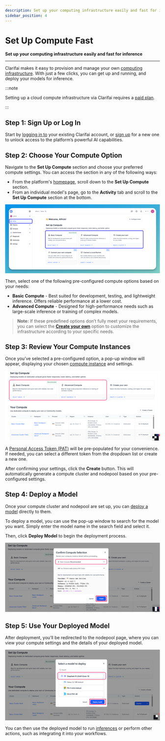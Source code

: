 ```yaml
---
description: Set up your computing infrastructure easily and fast for inference
sidebar_position: 4
---
```


# Set Up Compute Fast

**Set up your computing infrastructure easily and fast for inference**
<hr />

Clarifai makes it easy to provision and manage your own [computing infrastructure](https://docs.clarifai.com/compute/overview). With just a few clicks, you can get up and running, and deploy your models for inference. 

:::note

Setting up a cloud compute infrastructure via Clarifai requires a [paid plan](https://www.clarifai.com/pricing).

:::

## Step 1: Sign Up or Log In 

Start by [logging in to](https://clarifai.com/login) your existing Clarifai account, or [sign up](https://clarifai.com/signup) for a new one to unlock access to the platform’s powerful AI capabilities. 

## Step 2: Choose Your Compute Option

Navigate to the **Set Up Compute** section and choose your preferred compute settings. You can access the section in any of the following ways:

- From the platform's [homepage](https://clarifai.com/home), scroll down to the **Set Up Compute** section.
- From an individual model's page, go to the **Activity** tab and scroll to the **Set Up Compute** section at the bottom.

![](/img/new-docs/deploy-9.png)

Then, select one of the following pre-configured compute options based on your needs:

- **Basic Compute** - Best suited for development, testing, and lightweight inference. Offers reliable performance at a lower cost.
- **Advanced Compute** - Designed for high-performance needs such as large-scale inference or training of complex models.

> **Note:** If these predefined options don’t fully meet your requirements, you can select the [**Create your own**](https://docs.clarifai.com/compute/deployments/clusters-nodepools/) option to customize the infrastructure according to your specific needs.

## Step 3: Review Your Compute Instances

Once you’ve selected a pre-configured option, a pop-up window will appear, displaying your chosen [compute instance](https://docs.clarifai.com/compute/deployments/cloud-instances) and settings.

![](/img/new-docs/deploy-5.png)

A [Personal Access Token (PAT)](https://docs.clarifai.com/control/authentication/pat) will be pre-populated for your convenience. If needed, you can select a different token from the dropdown list or create a new one.
 
After confirming your settings, click the **Create** button. This will automatically generate a compute cluster and nodepool based on your pre-configured settings.

## Step 4: Deploy a Model

Once your compute cluster and nodepool are set up, you can [deploy a model](https://docs.clarifai.com/compute/deployments/deploy-model) directly to them.

To deploy a model, you can use the pop-up window to search for the model you want. Simply enter the model name in the search field and select it. 

Then, click **Deploy Model** to begin the deployment process.

![](/img/new-docs/deploy-6.png)

## Step 5: Use Your Deployed Model

After deployment, you’ll be redirected to the nodepool page, where you can view your compute settings and the details of your deployed model.

![](/img/new-docs/deploy-7.png)

You can then use the deployed model to run [inferences](https://docs.clarifai.com/compute/models/inference/ui) or perform other actions, such as integrating it into your workflows.
